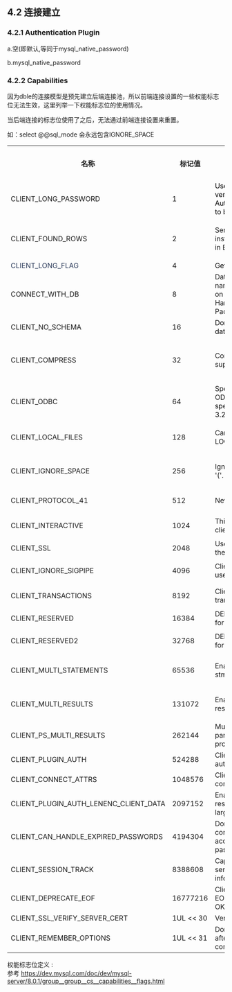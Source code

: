 ## 4.2 连接建立

### 4.2.1 Authentication Plugin
a.空(即默认,等同于mysql\_native_password)

b.mysql\_native_password

 

### 4.2.2 Capabilities
因为dble的连接模型是预先建立后端连接池，所以前端连接设置的一些权能标志位无法生效，这里列举一下权能标志位的使用情况。

当后端连接的标志位使用了之后，无法通过前端连接设置来重置。

如：select @@sql\_mode 会永远包含IGNORE_SPACE  

<table class="confluenceTable">
<tbody>
<tr>
<th class="confluenceTh">名称</th>
<th class="confluenceTh">标记值</th>
<th class="confluenceTh">描述</th>
<th class="confluenceTh">后端连接设置值</th>
<th colspan="1" class="confluenceTh">模拟服务端权能位</th>
</tr>
<tr>
<td class="confluenceTd"><p>CLIENT_LONG_PASSWORD</p></td>
<td class="confluenceTd"><p>1</p></td>
<td class="confluenceTd"><span style="color: rgb(0,0,0);">Use the improved version of Old Password Authentication.<span
	style="color: rgb(0,0,0);">Assumed to be set since 4.1.1.</span></span></td>
<td class="confluenceTd"><p>Y</p></td>
<td colspan="1" class="confluenceTd">Y</td>
</tr>
<tr>
<td class="confluenceTd"><p class="memtitle">CLIENT_FOUND_ROWS</p></td>
<td class="confluenceTd"><p>2</p></td>
<td class="confluenceTd"><p>Send found rows instead of affected rows in EOF_Packet</p></td>
<td class="confluenceTd"><p>Y</p></td>
<td colspan="1" class="confluenceTd">Y</td>
</tr>
<tr>
<td colspan="1" class="confluenceTd"><span style="color: rgb(37,53,85);">CLIENT_LONG_FLAG</span></td>
<td colspan="1" class="confluenceTd">4</td>
<td colspan="1" class="confluenceTd"><span style="color: rgb(0,0,0);">Get all column flags.</span></td>
<td colspan="1" class="confluenceTd">Y</td>
<td colspan="1" class="confluenceTd">Y</td>
</tr>
<tr>
<td class="confluenceTd"><p><span>CONNECT_WITH_DB</span></p></td>
<td class="confluenceTd"><p>8</p></td>
<td class="confluenceTd">Database (schema) name can be specified on connect in Handshake Response Packet.</td>
<td class="confluenceTd"><p>Y</p></td>
<td colspan="1" class="confluenceTd">Y</td>
</tr>
<tr>
<td colspan="1" class="confluenceTd">CLIENT_NO_SCHEMA</td>
<td colspan="1" class="confluenceTd">16</td>
<td colspan="1" class="confluenceTd"><span style="color: rgb(0,0,0);">Don't allow database.table.column.</span>
</td>
<td colspan="1" class="confluenceTd">N</td>
<td colspan="1" class="confluenceTd">N</td>
</tr>
<tr>
<td class="confluenceTd"><p>CLIENT_COMPRESS</p></td>
<td class="confluenceTd"><p>32</p></td>
<td class="confluenceTd"><p>Compression protocol supported</p></td>
<td colspan="2" class="confluenceTd"><p><span>server.xml的useCompression选项控制</span></p></td>
</tr>
<tr>
<td colspan="1" class="confluenceTd">CLIENT_ODBC</td>
<td colspan="1" class="confluenceTd">64</td>
<td colspan="1" class="confluenceTd">Special handling of ODBC behavior.<span style="color: rgb(0,0,0);">No special behavior since 3.22.</span>
</td>
<td colspan="1" class="confluenceTd">Y</td>
<td colspan="1" class="confluenceTd">Y</td>
</tr>
<tr>
<td class="confluenceTd"><p>CLIENT_LOCAL_FILES </p></td>
<td class="confluenceTd"><p>128</p></td>
<td class="confluenceTd"><p>Can use LOAD DATA LOCAL.</p></td>
<td class="confluenceTd"><p>Y</p></td>
<td colspan="1" class="confluenceTd">Y</td>
</tr>
<tr>
<td class="confluenceTd"><p>CLIENT_IGNORE_SPACE</p></td>
<td class="confluenceTd"><p>256</p></td>
<td class="confluenceTd"><p>Ignore spaces before '('.</p></td>
<td class="confluenceTd"><p>Y</p></td>
<td colspan="1" class="confluenceTd">Y</td>
</tr>
<tr>
<td class="confluenceTd"><p><span>CLIENT_PROTOCOL_41</span></p></td>
<td class="confluenceTd"><p>512</p></td>
<td class="confluenceTd"><p>New 4.1 protocol</p></td>
<td class="confluenceTd"><p>Y</p></td>
<td colspan="1" class="confluenceTd">Y</td>
</tr>
<tr>
<td class="confluenceTd"><p><span>CLIENT_INTERACTIVE</span></p></td>
<td class="confluenceTd"><p>1024</p></td>
<td class="confluenceTd">This is an interactive client.</td>
<td class="confluenceTd">Y</td>
<td colspan="1" class="confluenceTd">Y</td>
</tr>
<tr>
<td colspan="1" class="confluenceTd">CLIENT_SSL</td>
<td colspan="1" class="confluenceTd">2048</td>
<td colspan="1" class="confluenceTd">Use SSL encryption for the session</td>
<td colspan="1" class="confluenceTd">N</td>
<td colspan="1" class="confluenceTd">N</td>
</tr>
<tr>
<td class="confluenceTd"><p>CLIENT_IGNORE_SIGPIPE</p></td>
<td class="confluenceTd"><p>4096</p></td>
<td class="confluenceTd">Client only flag.<span style="color: rgb(0,0,0);">Not used.</span></td>
<td class="confluenceTd">Y</td>
<td colspan="1" class="confluenceTd">Y</td>
</tr>
<tr>
<td class="confluenceTd"><p>CLIENT_TRANSACTIONS</p></td>
<td class="confluenceTd"><p>8192</p></td>
<td class="confluenceTd">Client knows about transactions</td>
<td class="confluenceTd">Y</td>
<td colspan="1" class="confluenceTd">Y</td>
</tr>
<tr>
<td colspan="1" class="confluenceTd">CLIENT_RESERVED</td>
<td colspan="1" class="confluenceTd">16384</td>
<td colspan="1" class="confluenceTd">DEPRECATED:Old flag for 4.1 protocol.</td>
<td colspan="1" class="confluenceTd">N</td>
<td colspan="1" class="confluenceTd">N</td>
</tr>
<tr>
<td class="confluenceTd"><p>CLIENT_RESERVED2 </p></td>
<td class="confluenceTd"><p>32768</p></td>
<td class="confluenceTd">DEPRECATED:Old flag for 4.1 authentication.</td>
<td class="confluenceTd">Y</td>
<td colspan="1" class="confluenceTd">Y</td>
</tr>
<tr>
<td class="confluenceTd"><p>CLIENT_MULTI_STATEMENTS</p></td>
<td class="confluenceTd"><p>65536</p></td>
<td class="confluenceTd"><p>Enable/disable multi-stmt support</p></td>
<td class="confluenceTd"><p>Y</p></td>
<td colspan="1" class="confluenceTd">Y</td>
</tr>
<tr>
<td class="confluenceTd"><p>CLIENT_MULTI_RESULTS</p></td>
<td class="confluenceTd"><p>131072</p></td>
<td class="confluenceTd"><p>Enable/disable multi-results</p></td>
<td class="confluenceTd"><p>Y</p></td>
<td colspan="1" class="confluenceTd">Y</td>
</tr>
<tr>
<td colspan="1" class="confluenceTd">CLIENT_PS_MULTI_RESULTS</td>
<td colspan="1" class="confluenceTd">262144</td>
<td colspan="1" class="confluenceTd">Multi-results and OUT parameters in PS-protocol</td>
<td colspan="1" class="confluenceTd">N</td>
<td colspan="1" class="confluenceTd">N</td>
</tr>
<tr>
<td colspan="1" class="confluenceTd">CLIENT_PLUGIN_AUTH</td>
<td colspan="1" class="confluenceTd">524288</td>
<td colspan="1" class="confluenceTd">Client supports plugin authentication.</td>
<td colspan="1" class="confluenceTd">N</td>
<td colspan="1" class="confluenceTd">Y</td>
</tr>
<tr>
<td colspan="1" class="confluenceTd">CLIENT_CONNECT_ATTRS</td>
<td colspan="1" class="confluenceTd">1048576</td>
<td colspan="1" class="confluenceTd">Client supports connection attributes.</td>
<td colspan="1" class="confluenceTd">N</td>
<td colspan="1" class="confluenceTd">N</td>
</tr>
<tr>
<td colspan="1" class="confluenceTd">CLIENT_PLUGIN_AUTH_LENENC_CLIENT_DATA</td>
<td colspan="1" class="confluenceTd">2097152</td>
<td colspan="1" class="confluenceTd">Enable authentication response packet to be larger than 255 bytes.</td>
<td colspan="1" class="confluenceTd">N</td>
<td colspan="1" class="confluenceTd">N</td>
</tr>
<tr>
<td colspan="1" class="confluenceTd">CLIENT_CAN_HANDLE_EXPIRED_PASSWORDS</td>
<td colspan="1" class="confluenceTd">4194304</td>
<td colspan="1" class="confluenceTd">Don't close the connection for a user account with expired password.</td>
<td colspan="1" class="confluenceTd">N</td>
<td colspan="1" class="confluenceTd">N</td>
</tr>
<tr>
<td colspan="1" class="confluenceTd">CLIENT_SESSION_TRACK</td>
<td colspan="1" class="confluenceTd">8388608</td>
<td colspan="1" class="confluenceTd">Capable of handling server state change information.</td>
<td colspan="1" class="confluenceTd">N</td>
<td colspan="1" class="confluenceTd">N</td>
</tr>
<tr>
<td colspan="1" class="confluenceTd">CLIENT_DEPRECATE_EOF</td>
<td colspan="1" class="confluenceTd">16777216</td>
<td colspan="1" class="confluenceTd">Client no longer needs EOF_Packet and will use OK_Packet instead.</td>
<td colspan="1" class="confluenceTd">N</td>
<td colspan="1" class="confluenceTd">N</td>
</tr>
<tr>
<td colspan="1" class="confluenceTd">CLIENT_SSL_VERIFY_SERVER_CERT</td>
<td colspan="1" class="confluenceTd">1UL &lt;&lt; 30</td>
<td colspan="1" class="confluenceTd">Verify server certificate</td>
<td colspan="1" class="confluenceTd">N</td>
<td colspan="1" class="confluenceTd">N</td>
</tr>
<tr>
<td colspan="1" class="confluenceTd">CLIENT_REMEMBER_OPTIONS</td>
<td colspan="1" class="confluenceTd">1UL &lt;&lt; 31</td>
<td colspan="1" class="confluenceTd">Don't reset the options after an unsuccessful connect.</td>
<td colspan="1" class="confluenceTd">N</td>
<td colspan="1" class="confluenceTd">N</td>
</tr>
</tbody>
</table>

权能标志位定义 :  
参考 https://dev.mysql.com/doc/dev/mysql-server/8.0.1/group__group__cs__capabilities__flags.html  


